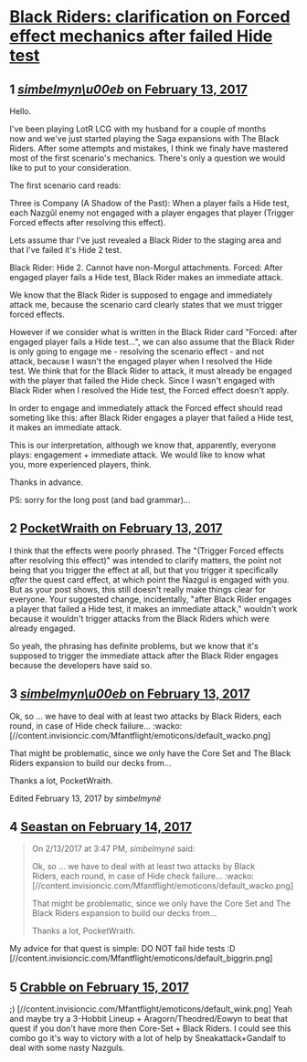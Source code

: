 # [Black Riders: clarification on Forced effect mechanics after failed Hide test](https://community.fantasyflightgames.com/topic/242470-black-riders-clarification-on-forced-effect-mechanics-after-failed-hide-test/)

## 1 [_simbelmyn\u00eb_ on February 13, 2017](https://community.fantasyflightgames.com/topic/242470-black-riders-clarification-on-forced-effect-mechanics-after-failed-hide-test/?do=findComment&comment=2637377)

Hello. 

I've been playing LotR LCG with my husband for a couple of months now and we've just started playing the Saga expansions with The Black Riders. After some attempts and mistakes, I think we finaly have mastered most of the first scenario's mechanics. There's only a question we would like to put to your consideration. 

The first scenario card reads:

Three is Company (A Shadow of the Past): When a player fails a Hide test, each Nazgûl enemy not engaged with a player engages that player (Trigger Forced effects after resolving this effect).

Lets assume thar I've just revealed a Black Rider to the staging area and that I've failed it's Hide 2 test.

Black Rider: Hide 2. Cannot have non-Morgul attachments. Forced: After engaged player fails a Hide test, Black Rider makes an immediate attack.

We know that the Black Rider is supposed to engage and immediately attack me, because the scenario card clearly states that we must trigger forced effects.

However if we consider what is written in the Black Rider card "Forced: after engaged player fails a Hide test...", we can also assume that the Black Rider is only going to engage me - resolving the scenario effect - and not attack, because I wasn't the engaged player when I resolved the Hide test. We think that for the Black Rider to attack, it must already be engaged with the player that failed the Hide check. Since I wasn't engaged with Black Rider when I resolved the Hide test, the Forced effect doesn't apply. 

In order to engage and immediately attack the Forced effect should read someting like this: after Black Rider engages a player that failed a Hide test, it makes an immediate attack.

This is our interpretation, although we know that, apparently, everyone plays: engagement + immediate attack. We would like to know what you, more experienced players, think.

Thanks in advance.

PS: sorry for the long post (and bad grammar)... 

## 2 [PocketWraith on February 13, 2017](https://community.fantasyflightgames.com/topic/242470-black-riders-clarification-on-forced-effect-mechanics-after-failed-hide-test/?do=findComment&comment=2638308)

I think that the effects were poorly phrased. The "(Trigger Forced effects after resolving this effect)" was intended to clarify matters, the point not being that you trigger the effect at all, but that you trigger it specifically *after* the quest card effect, at which point the Nazgul is engaged with you. But as your post shows, this still doesn't really make things clear for everyone. Your suggested change, incidentally, "after Black Rider engages a player that failed a Hide test, it makes an immediate attack," wouldn't work because it wouldn't trigger attacks from the Black Riders which were already engaged.

So yeah, the phrasing has definite problems, but we know that it's supposed to trigger the immediate attack after the Black Rider engages because the developers have said so.

## 3 [_simbelmyn\u00eb_ on February 13, 2017](https://community.fantasyflightgames.com/topic/242470-black-riders-clarification-on-forced-effect-mechanics-after-failed-hide-test/?do=findComment&comment=2638802)

Ok, so ... we have to deal with at least two attacks by Black Riders, each round, in case of Hide check failure... :wacko: [//content.invisioncic.com/Mfantflight/emoticons/default_wacko.png] 

That might be problematic, since we only have the Core Set and The Black Riders expansion to build our decks from...

Thanks a lot, PocketWraith.

Edited February 13, 2017 by _simbelmynë_

## 4 [Seastan on February 14, 2017](https://community.fantasyflightgames.com/topic/242470-black-riders-clarification-on-forced-effect-mechanics-after-failed-hide-test/?do=findComment&comment=2640512)

> On 2/13/2017 at 3:47 PM, _simbelmynë_ said:
> 
> Ok, so ... we have to deal with at least two attacks by Black Riders, each round, in case of Hide check failure... :wacko: [//content.invisioncic.com/Mfantflight/emoticons/default_wacko.png] 
> 
> That might be problematic, since we only have the Core Set and The Black Riders expansion to build our decks from...
> 
> Thanks a lot, PocketWraith.

My advice for that quest is simple: DO NOT fail hide tests :D [//content.invisioncic.com/Mfantflight/emoticons/default_biggrin.png]

## 5 [Crabble on February 15, 2017](https://community.fantasyflightgames.com/topic/242470-black-riders-clarification-on-forced-effect-mechanics-after-failed-hide-test/?do=findComment&comment=2641103)

;) [//content.invisioncic.com/Mfantflight/emoticons/default_wink.png] Yeah and maybe try a 3-Hobbit Lineup + Aragorn/Theodred/Eowyn to beat that quest if you don't have more then Core-Set + Black Riders. I could see this combo go it's way to victory with a lot of help by Sneakattack+Gandalf to deal with some nasty Nazguls.


